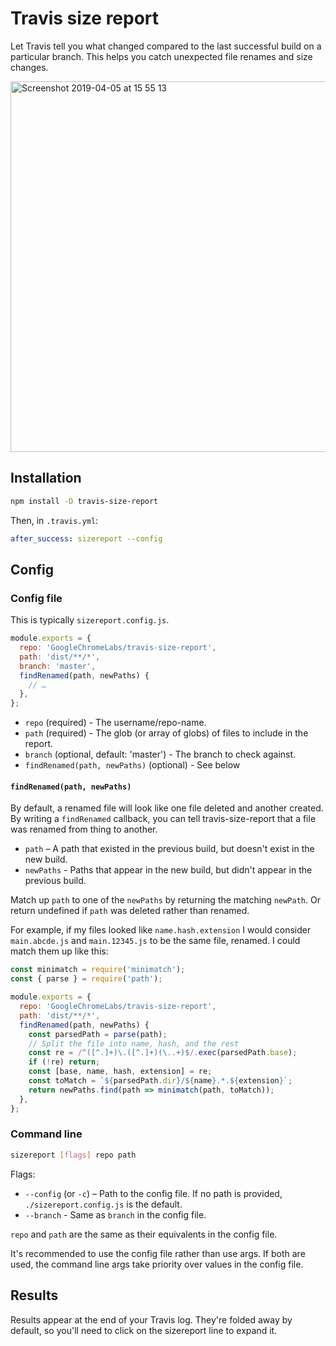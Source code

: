 # Travis size report

Let Travis tell you what changed compared to the last successful build on a particular branch. This helps you catch unexpected file renames and size changes.

<img width="593" alt="Screenshot 2019-04-05 at 15 55 13" src="https://user-images.githubusercontent.com/93594/55636656-3ae38180-57bb-11e9-9fad-e8cf0a262957.png">

## Installation

```sh
npm install -D travis-size-report
```

Then, in `.travis.yml`:

```yml
after_success: sizereport --config
```

## Config

### Config file

This is typically `sizereport.config.js`.

```js
module.exports = {
  repo: 'GoogleChromeLabs/travis-size-report',
  path: 'dist/**/*',
  branch: 'master',
  findRenamed(path, newPaths) {
    // …
  },
};
```

- `repo` (required) - The username/repo-name.
- `path` (required) - The glob (or array of globs) of files to include in the report.
- `branch` (optional, default: 'master') - The branch to check against.
- `findRenamed(path, newPaths)` (optional) - See below

#### `findRenamed(path, newPaths)`

By default, a renamed file will look like one file deleted and another created. By writing a `findRenamed` callback, you can tell travis-size-report that a file was renamed from thing to another.

- `path` – A path that existed in the previous build, but doesn't exist in the new build.
- `newPaths` - Paths that appear in the new build, but didn't appear in the previous build.

Match up `path` to one of the `newPaths` by returning the matching `newPath`. Or return undefined if `path` was deleted rather than renamed.

For example, if my files looked like `name.hash.extension` I would consider `main.abcde.js` and `main.12345.js` to be the same file, renamed. I could match them up like this:

```js
const minimatch = require('minimatch');
const { parse } = require('path');

module.exports = {
  repo: 'GoogleChromeLabs/travis-size-report',
  path: 'dist/**/*',
  findRenamed(path, newPaths) {
    const parsedPath = parse(path);
    // Split the file into name, hash, and the rest
    const re = /^([^.]+)\.([^.]+)(\..+)$/.exec(parsedPath.base);
    if (!re) return;
    const [base, name, hash, extension] = re;
    const toMatch = `${parsedPath.dir}/${name}.*.${extension}`;
    return newPaths.find(path => minimatch(path, toMatch));
  },
};
```

### Command line

```sh
sizereport [flags] repo path
```

Flags:

- `--config` (or `-c`) – Path to the config file. If no path is provided, `./sizereport.config.js` is the default.
- `--branch` - Same as `branch` in the config file.

`repo` and `path` are the same as their equivalents in the config file.

It's recommended to use the config file rather than use args. If both are used, the command line args take priority over values in the config file.

## Results

Results appear at the end of your Travis log. They're folded away by default, so you'll need to click on the sizereport line to expand it.
